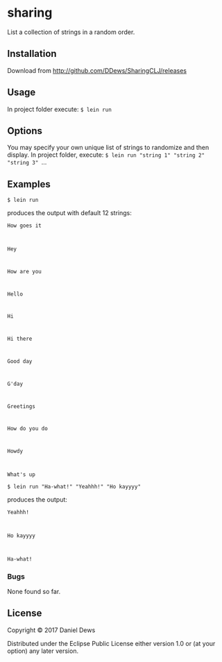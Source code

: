 # sharing

List a collection of strings in a random order.

## Installation

Download from http://github.com/DDews/SharingCLJ/releases

## Usage
In project folder execute:
    ``$ lein run``

## Options
You may specify your own unique list of strings to randomize and then display.
In project folder, execute:
``$ lein run "string 1" "string 2" "string 3" ``...

## Examples
``$ lein run``

produces the output with default 12 strings:

<code>How goes it

Hey

How are you

Hello

Hi

Hi there

Good day

G'day

Greetings

How do you do

Howdy

What's up</code>

``$ lein run "Ha-what!" "Yeahhh!" "Ho kayyyy"``

produces the output:


<code>Yeahhh!

Ho kayyyy

Ha-what!</code>


### Bugs

None found so far.

## License

Copyright © 2017 Daniel Dews

Distributed under the Eclipse Public License either version 1.0 or (at
your option) any later version.
